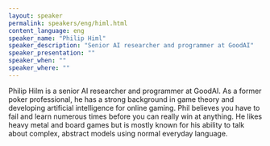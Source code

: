 ```yaml
---
layout: speaker
permalink: speakers/eng/himl.html
content_language: eng
speaker_name: "Philip Himl"
speaker_description: "Senior AI researcher and programmer at GoodAI"
speaker_presentation: ""
speaker_when: ""
speaker_where: ""
---
```


Philip Hilm is a senior AI researcher and programmer at GoodAI.
As a former poker professional, he has a strong background in game theory and developing artificial intelligence for online gaming.
Phil believes you have to fail and learn numerous times before you can really win at anything. He likes heavy metal and board games but is mostly known for his ability to talk about complex, abstract models using normal everyday language.